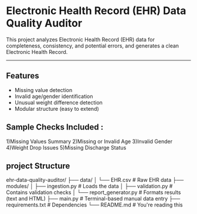 # Electronic Health Record (EHR) Data Quality Auditor

This project analyzes Electronic Health Record (EHR) data for completeness, consistency, and potential errors, and generates a clean Electronic Health Record.

---

## Features

- Missing value detection
- Invalid age/gender identification
- Unusual weight difference detection
- Modular structure (easy to extend)

## Sample Checks Included :
1)Missing Values Summary
2)Missing or Invalid Age
3)Invalid Gender
4)Weight Drop Issues
5)Missing Discharge Status

## project Structure

ehr-data-quality-auditor/
├── data/
│ └── EHR.csv # Raw EHR data
├── modules/
│ ├── ingestion.py # Loads the data
│ ├── validation.py # Contains validation checks
│ └── report_generator.py # Formats results (text and HTML)
├── main.py # Terminal-based manual data entry
├── requirements.txt # Dependencies
└── README.md # You're reading this

